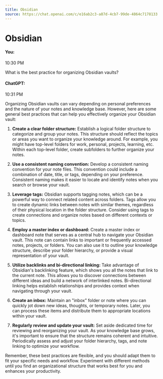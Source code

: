 ```yaml
---
title: Obsidian
source: https://chat.openai.com/c/e16ab2c3-a87d-4cb7-99de-4864c7178133
---
```


# Obsidian

#### You:
<time datetime="2023-06-10T02:30:57.247Z" title="6/9/2023, 10:30:57 PM">10:30 PM</time>

What is the best practice for organizing Obsidian vaults?

#### ChatGPT:
<time datetime="2023-06-10T02:31:08.593Z" title="6/9/2023, 10:31:08 PM">10:31 PM</time>

Organizing Obsidian vaults can vary depending on personal preferences and the nature of your notes and knowledge base. However, here are some general best practices that can help you effectively organize your Obsidian vault:

1. **Create a clear folder structure:** Establish a logical folder structure to categorize and group your notes. This structure should reflect the topics or areas you want to organize your knowledge around. For example, you might have top-level folders for work, personal, projects, learning, etc. Within each top-level folder, create subfolders to further organize your notes.

2. **Use a consistent naming convention:** Develop a consistent naming convention for your note files. This convention could include a combination of date, title, or tags, depending on your preference. Consistent naming makes it easier to locate and identify notes when you search or browse your vault.

3. **Leverage tags:** Obsidian supports tagging notes, which can be a powerful way to connect related content across folders. Tags allow you to create dynamic links between notes with similar themes, regardless of their physical location in the folder structure. Consider using tags to create connections and organize notes based on different contexts or topics.

4. **Employ a master index or dashboard:** Create a master index or dashboard note that serves as a central hub to navigate your Obsidian vault. This note can contain links to important or frequently accessed notes, projects, or folders. You can also use it to outline your knowledge structure, describe your folder hierarchy, or provide a visual representation of your vault.

5. **Utilize backlinks and bi-directional linking:** Take advantage of Obsidian's backlinking feature, which shows you all the notes that link to the current note. This allows you to discover connections between different ideas and build a network of interlinked notes. Bi-directional linking helps establish relationships and provides context when navigating through your vault.

6. **Create an inbox:** Maintain an "inbox" folder or note where you can quickly jot down new ideas, thoughts, or temporary notes. Later, you can process these items and distribute them to appropriate locations within your vault.

7. **Regularly review and update your vault:** Set aside dedicated time for reviewing and reorganizing your vault. As your knowledge base grows, it's important to ensure that the structure remains coherent and intuitive. Periodically assess and adjust your folder hierarchy, tags, and note linking to optimize your workflow.

Remember, these best practices are flexible, and you should adapt them to fit your specific needs and workflow. Experiment with different methods until you find an organizational structure that works best for you and enhances your productivity.
